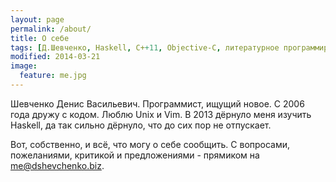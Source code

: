 ```yaml
---
layout: page
permalink: /about/
title: О себе
tags: [Д.Шевченко, Haskell, C++11, Objective-C, литературное программирование, совфтверный бизнес.]
modified: 2014-03-21
image:
  feature: me.jpg
---
```


Шевченко Денис Васильевич. Программист, ищущий новое. С 2006 года дружу с кодом. Люблю Unix и Vim. В 2013 дёрнуло меня изучить Haskell, да так сильно дёрнуло, что до сих пор не отпускает.

Вот, собственно, и всё, что могу о себе сообщить. С вопросами, пожеланиями, критикой и предложениями - прямиком на me@dshevchenko.biz.

